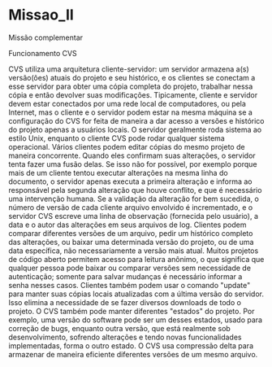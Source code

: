 Missao_II
=========

Missão complementar


Funcionamento CVS

CVS utiliza uma arquitetura cliente-servidor: um servidor armazena a(s) versão(ões) atuais do projeto e seu histórico, e os clientes se conectam a esse servidor para obter uma cópia completa do projeto, trabalhar nessa cópia e então devolver suas modificações. Tipicamente, cliente e servidor devem estar conectados por uma rede local de computadores, ou pela Internet, mas o cliente e o servidor podem estar na mesma máquina se a configuração do CVS for feita de maneira a dar acesso a versões e histórico do projeto apenas a usuários locais. O servidor geralmente roda sistema ao estilo Unix, enquanto o cliente CVS pode rodar qualquer sistema operacional.
Vários clientes podem editar cópias do mesmo projeto de maneira concorrente. Quando eles confirmam suas alterações, o servidor tenta fazer uma fusão delas. Se isso não for possível, por exemplo porque mais de um cliente tentou executar alterações na mesma linha do documento, o servidor apenas executa a primeira alteração e informa ao responsável pela segunda alteração que houve conflito, e que é necessário uma intervenção humana. Se a validação da alteração for bem sucedida, o número de versão de cada cliente arquivo envolvido é incrementado, e o servidor CVS escreve uma linha de observação (fornecida pelo usuário), a data e o autor das alterações em seus arquivos de log.
Clientes podem comparar diferentes versões de um arquivo, pedir um histórico completo das alterações, ou baixar uma determinada versão do projeto, ou de uma data específica, não necessariamente a versão mais atual. Muitos projetos de código aberto permitem acesso para leitura anônimo, o que significa que qualquer pessoa pode baixar ou comparar versões sem necessidade de autenticação; somente para salvar mudanças é necessário informar a senha nesses casos.
Clientes também podem usar o comando "update" para manter suas cópias locais atualizadas com a última versão do servidor. Isso elimina a necessidade de se fazer diversos downloads de todo o projeto.
O CVS também pode manter diferentes "estados" do projeto. Por exemplo, uma versão do software pode ser um desses estados, usado para correção de bugs, enquanto outra versão, que está realmente sob desenvolvimento, sofrendo alterações e tendo novas funcionalidades implementadas, forma o outro estado.
O CVS usa compressão delta para armazenar de maneira eficiente diferentes versões de um mesmo arquivo.

